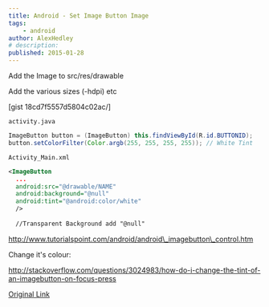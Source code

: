 ```yaml
---
title: Android - Set Image Button Image
tags:
    - android
author: AlexHedley
# description: 
published: 2015-01-28
---
```


Add the Image to src/res/drawable

Add the various sizes (-hdpi) etc

[gist 18cd7f5557d5804c02ac/]

`activity.java`

```java
ImageButton button = (ImageButton) this.findViewById(R.id.BUTTONID);
button.setColorFilter(Color.argb(255, 255, 255, 255)); // White Tint
```

`Activity_Main.xml`

```xml
<ImageButton
  ...
  android:src="@drawable/NAME"
  android:background="@null"
  android:tint="@android:color/white"
  />
  
  //Transparent Background add "@null"
```

http://www.tutorialspoint.com/android/android\_imagebutton\_control.htm

Change it's colour:

http://stackoverflow.com/questions/3024983/how-do-i-change-the-tint-of-an-imagebutton-on-focus-press

[Original Link](https://alexhedley.wordpress.com/2015/01/28/set-image-button-image/)
